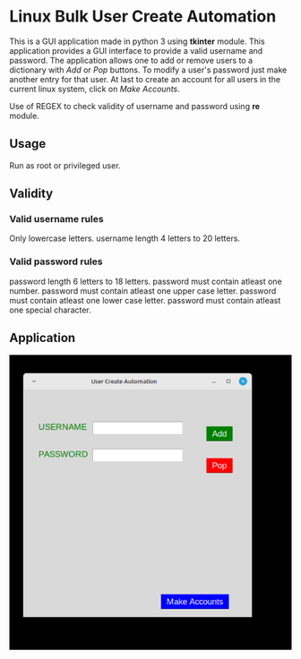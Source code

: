 # Linux Bulk User Create Automation 
This is a GUI application made in python 3 using **tkinter** module. This application provides a GUI interface to provide a valid username and password. The application allows one to add or remove users to a dictionary with *Add* or *Pop* buttons. To modify a user's password just make another entry for that user. At last to create an account for all users in the current linux system, click on *Make Accounts*. 

Use of REGEX to check validity of username and password using **re** module.

## Usage
Run as root or privileged user.

## Validity
### Valid username rules
Only lowercase letters.
username length 4 letters to 20 letters.

### Valid password rules
password length 6 letters to 18 letters.
password must contain atleast one number.
password must contain atleast one upper case letter.
password must contain atleast one lower case letter.
password must contain atleast one special character.

## Application

![Application](https://github.com/mohammedfarhannp/AutoUser/blob/master/imgs/ScreenShot.png)

